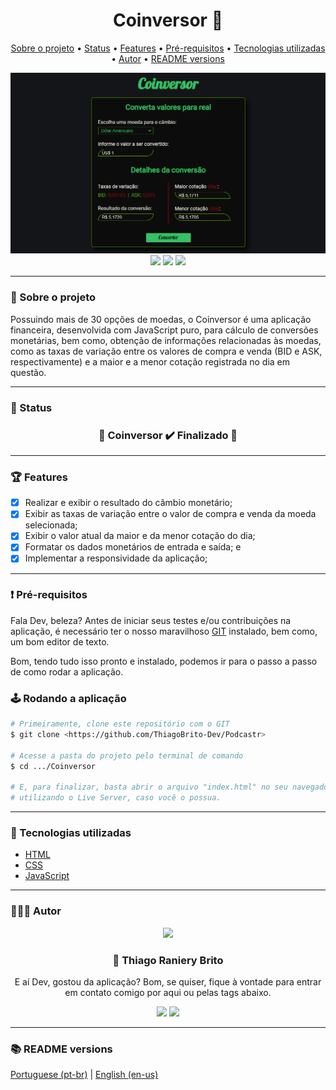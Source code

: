 <div align="center">
  <div>
    <h1>Coinversor 💱</h1>
    <p>
      <a href="#-sobre-o-projeto">Sobre o projeto</a> •
      <a href="#-status">Status</a> •
      <a href="#-features">Features</a> •
      <a href="#%EF%B8%8F-pré-requisitos">Pré-requisitos</a> •
      <a href="#-tecnologias-utilizadas">Tecnologias utilizadas</a> •
      <a href="#-autor">Autor</a> •
      <a href="#-readme-versions">README versions</a>
    </p>
    <img src="./.github/coinversor.png" />
  </div>

  <div>
    <img src="https://img.shields.io/github/license/ThiagoBrito-Dev/Podcastr?color=920707&style=for-the-badge" />
    <a href="https://coinversor.netlify.app/">
      <img src="https://api.netlify.com/api/v1/badges/30dff3ac-7dfc-41ee-abac-888ef4901e49/deploy-status" /></a>
    <img src="https://img.shields.io/static/v1?label=version&message=1.0.0&color=920707&style=for-the-badge" />
  </div>
</div>

<hr>

### 🎯 Sobre o projeto

<p>
  Possuindo mais de 30 opções de moedas, o Coinversor é uma aplicação financeira, desenvolvida com JavaScript puro, para cálculo de conversões monetárias, bem como, obtenção de informações relacionadas às moedas, como as taxas de variação entre os valores de compra e venda (BID e ASK, respectivamente) e a maior e a menor cotação registrada no dia em questão.
</p>

<hr>

### 🏁 Status

<h3 align="center">
	🎉 Coinversor ✔️ Finalizado 🎉
</h3>

<hr>

### 🏆 Features

- [x] Realizar e exibir o resultado do câmbio monetário;
- [x] Exibir as taxas de variação entre o valor de compra e venda da moeda selecionada;
- [x] Exibir o valor atual da maior e da menor cotação do dia;
- [x] Formatar os dados monetários de entrada e saída; e
- [x] Implementar a responsividade da aplicação;

<hr>

### ❗️ Pré-requisitos

Fala Dev, beleza? Antes de iniciar seus testes e/ou contribuições na aplicação, é necessário ter o nosso maravilhoso [GIT](https://git-scm.com) instalado, bem como, um bom editor de texto.

Bom, tendo tudo isso pronto e instalado, podemos ir para o passo a passo de como rodar a aplicação.

### 🕹️ Rodando a aplicação

```bash
# Primeiramente, clone este repositório com o GIT
$ git clone <https://github.com/ThiagoBrito-Dev/Podcastr>

# Acesse a pasta do projeto pelo terminal de comando
$ cd .../Coinversor

# E, para finalizar, basta abrir o arquivo "index.html" no seu navegador, ou ainda,
# utilizando o Live Server, caso você o possua.
```

<hr>

### 🔮 Tecnologias utilizadas

- [HTML](https://devdocs.io/html/)
- [CSS](https://devdocs.io/css/)
- [JavaScript](https://devdocs.io/javascript/)

<hr>

### 👨🏽‍🎓 Autor

<div align="center">
  <img src="https://github.com/ThiagoBrito-Dev.png" width="250px" />

  <br />

  <div>
    <h3>
      🤝 Thiago Raniery Brito
    </h3>
    <p>
      E aí Dev, gostou da aplicação? Bom, se quiser, fique à vontade para entrar em contato comigo por aqui ou pelas tags abaixo.
    </p>
  </div>

  <div>
    <a href="https://www.linkedin.com/in/thiagoranierybrito/">
      <img src="https://img.shields.io/badge/-LinkedIn-blue?style=for-the-badge&logo=Linkedin&logoColor=white&link=https://www.linkedin.com/in/thiagoranierybrito/" /></a>
    <a href="mailto:thiagobritotrs@gmail.com">
      <img src="https://img.shields.io/badge/-Gmail-c14438?style=for-the-badge&logo=Gmail&logoColor=white&link=mailto:thiagobritotrs@gmail.com" /></a>
  </div>
</div>

<hr>

### 📚 README versions

<div>
  <a href="https://github.com/ThiagoBrito-Dev/Coinversor/blob/main/README.md">Portuguese (pt-br)</a> 
  |   
  <a href="https://github.com/ThiagoBrito-Dev/Coinversor/blob/main/README-en.md">English (en-us)</a>
</div>
